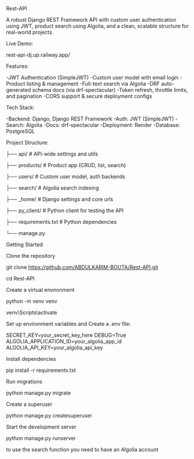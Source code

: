Rest-API

A robust Django REST Framework API with custom user authentication using JWT, product search using Algolia, and a clean, scalable structure for real-world projects.

Live Demo:

rest-api-dj.up.railway.app/


Features:

  -JWT Authentication (SimpleJWT)
  -Custom user model with email login
  -Product listing & management
  -Full-text search via Algolia
  -DRF auto-generated schema docs (via drf-spectacular)
  -Token refresh, throttle limits, and pagination
  -CORS support & secure deployment configs

Tech Stack:

  -Backend: Django, Django REST Framework
  -Auth: JWT (SimpleJWT)
  -Search: Algolia
  -Docs: drf-spectacular
  -Deployment: Render
  -Database: PostgreSQL

Project Structure:
  
  ├── api/               # API-wide settings and utils

  ├── products/          # Product app (CRUD, list, search)
  
  ├── users/             # Custom user model, auth backends
  
  ├── search/            # Algolia search indexing
  
  ├── _home/             # Django settings and core urls
  
  ├── py_client/         # Python client for testing the API
  
  ├── requirements.txt   # Python dependencies
  
  └── manage.py


Getting Started

Clone the repository
  
  git clone https://github.com/ABDULKARIM-BOUTA/Rest-API.git
  
  cd Rest-API

Create a virtual environment
  
  python -m venv venv
  
  venv\Scripts\activate

Set up environment variables and Create a .env file:
 
  SECRET_KEY=your_secret_key_here
  DEBUG=True
  ALGOLIA_APPLICATION_ID=your_algolia_app_id
  ALGOLIA_API_KEY=your_algolia_api_key

Install dependencies
  
  pip install -r requirements.txt

Run migrations
  
  python manage.py migrate

Create a superuser

  python manage.py createsuperuser

Start the development server

  python manage.py runserver

to use the search function you need to have an Algolia account
